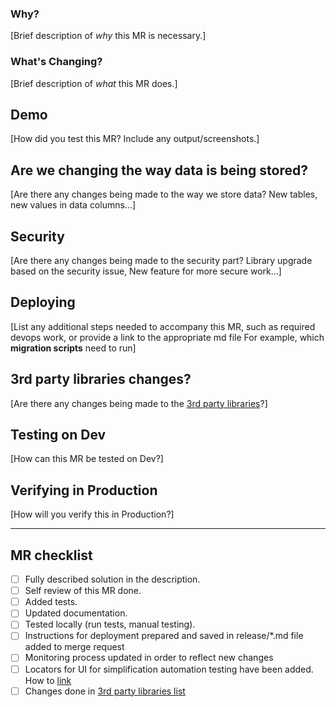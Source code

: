 ### Why?

[Brief description of _why_ this MR is necessary.]

### What's Changing?

[Brief description of _what_ this MR does.]

## Demo

[How did you test this MR? Include any output/screenshots.]

## Are we changing the way data is being stored?

[Are there any changes being made to the way we store data? New tables, new values in data columns...]

## Security

[Are there any changes being made to the security part? Library upgrade based on the security issue, New feature for more secure work...]

## Deploying

[List any additional steps needed to accompany this MR, such as required devops work, or provide a link to the appropriate md file
For example, which **migration scripts** need to run]

## 3rd party libraries changes?

[Are there any changes being made to the [3rd party libraries](https://kaseya.atlassian.net/wiki/spaces/IADT/pages/116719941/3rd+party+libraries)?]

## Testing on Dev

[How can this MR be tested on Dev?]

## Verifying in Production

[How will you verify this in Production?]

----

## MR checklist

- [ ] Fully described solution in the description.
- [ ] Self review of this MR done.
- [ ] Added tests.
- [ ] Updated documentation.
- [ ] Tested locally (run tests, manual testing).
- [ ] Instructions for deployment prepared and saved in release/*.md file added to merge request
- [ ] Monitoring process updated in order to reflect new changes
- [ ] Locators for UI for simplification automation testing have been added. How to [link](https://kaseya.atlassian.net/wiki/spaces/IADT/pages/116720506/Convention.+Data-test+locators+in+Web+application)
- [ ] Changes done in [3rd party libraries list](https://kaseya.atlassian.net/wiki/spaces/IADT/pages/116719941/3rd+party+libraries)